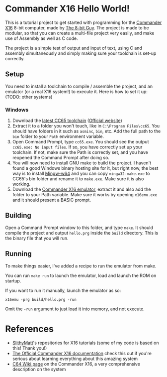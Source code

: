 # Commander X16 Hello World!
This is a tutorial project to get started with programming for the [Commander X16](https://www.commanderx16.com/) 8-bit computer, made by [The 8-bit Guy](https://www.youtube.com/channel/UC8uT9cgJorJPWu7ITLGo9Ww). The project is made to be modular, so that you can create a multi-file project very easily, and make use of Assembly as well as C code.

The project is a simple test of output and input of text, using C and assembly simultaneously and simply making sure your toolchain is set-up correctly.

## Setup
You need to install a toolchain to compile / assemble the project, and an emulator (or a real X16 system!) to execute it. Here is how to set it up: (TODO: other systems)

### Windows
1. Download the [latest CC65 toolchain](https://sourceforge.net/projects/cc65/files/cc65-snapshot-win32.zip) ([Official website](https://cc65.github.io/))
2. Extract it to a folder you won't touch, like in `C:\Program Files\cc65`. You should have folders in it such as `asminc`, `bin`, etc. Add the full path to the `bin` folder to your `Path` environment variable.
3. Open Command Prompt, type `cc65.exe`. You should see the output `cc65.exe: No input files`. If so, you have correctly set up your toolchain. If not, make sure the Path is correctly set, and you have reopened the Command Prompt after doing so.
4. You will now need to install GNU make to build the project. I haven't found a good Windows binary hosting site for it, but right now, the best way is to install [Mingw-w64](https://www.mingw-w64.org/) and you can copy `mingw32-make.exe` to CC65's bin folder and rename it to `make.exe`. Make sure it is also working.
5. Download the [Commander X16 emulator](https://github.com/commanderx16/x16-emulator/releases), extract it and also add the folder to your Path variable. Make sure it works by opening `x16emu.exe` and it should present a BASIC prompt.

## Building
Open a Command Prompt window to this folder, and type `make`. It should compile the project and output `hello.prg` inside the `build` directory. This is the binary file that you will run.

## Running
To make things easier, I've added a recipe to run the emulator from make.

You can run `make run` to launch the emulator, load and launch the ROM on startup.

If you want to run it manually, launch the emulator as so:
```
x16emu -prg build/hello.prg -run
```
Omit the `-run` argument to just load it into memory, and not execute.

# References
- [SlithyMatt](https://github.com/SlithyMatt)'s repositories for X16 tutorials (some of my code is based on this! Thank you!)
- [The Official Commander X16 documentation](https://github.com/commanderx16/x16-docs) check this out if you're serious about learning everything about this amazing system
- [C64 Wiki page](https://www.c64-wiki.com/wiki/Commander_X16) on the Commander X16, a very comprehensive description on the system